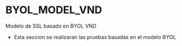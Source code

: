 # BYOL_MODEL_VND
Modelo de SSL basado en BYOL VND

* Esta seccion se realizaran las pruebas basadas en el modelo BYOL
